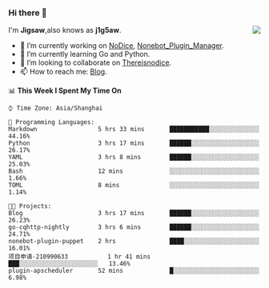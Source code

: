### Hi there 👋

<a href="#">
  <img align="right" src="https://github-readme-stats.vercel.app/api?username=j1g5awi&count_private=true&show_icons=true&title_color=80070B&text_color=B3B3B3&bg_color=212121&icon_color=80070B" />
</a>

I'm **Jigsaw**,also knows as **j1g5aw**.

- 🔭 I’m currently working on [NoDice](https://github.com/thereisnodice/nodice2), [Nonebot_Plugin_Manager](https://github.com/Jigsaw111/nonebot_plugin_manager).
- 🌱 I’m currently learning Go and Python.
- 👯 I’m looking to collaborate on [Thereisnodice](https://github.com/thereisnodice).
- 📫 How to reach me: [Blog](https://blog.maddestroyer.xyz/).

<!--START_SECTION:waka-->
📊 **This Week I Spent My Time On** 

```text
⌚︎ Time Zone: Asia/Shanghai

💬 Programming Languages: 
Markdown                 5 hrs 33 mins       ███████████░░░░░░░░░░░░░░   44.16% 
Python                   3 hrs 17 mins       ██████░░░░░░░░░░░░░░░░░░░   26.17% 
YAML                     3 hrs 8 mins        ██████░░░░░░░░░░░░░░░░░░░   25.03% 
Bash                     12 mins             ░░░░░░░░░░░░░░░░░░░░░░░░░   1.66% 
TOML                     8 mins              ░░░░░░░░░░░░░░░░░░░░░░░░░   1.14%

🐱‍💻 Projects: 
Blog                     3 hrs 17 mins       ██████░░░░░░░░░░░░░░░░░░░   26.23% 
go-cqhttp-nightly        3 hrs 6 mins        ██████░░░░░░░░░░░░░░░░░░░   24.71% 
nonebot-plugin-puppet    2 hrs               ████░░░░░░░░░░░░░░░░░░░░░   16.01% 
项目申请-210990633           1 hr 41 mins        ███░░░░░░░░░░░░░░░░░░░░░░   13.46% 
plugin-apscheduler       52 mins             █░░░░░░░░░░░░░░░░░░░░░░░░   6.98%

```


<!--END_SECTION:waka-->
